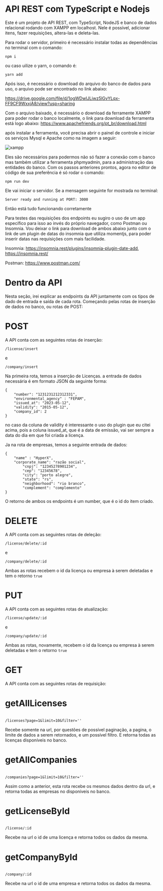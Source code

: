 # API REST com TypeScript e Nodejs

Este é um projeto de API REST, com TypeScript, NodeJS e banco de dados relacional rodando com XAMPP em localhost.
Nele é possível, adicionar itens, fazer requisições, altera-las e deleta-las.

Para rodar o servidor, primeiro é necessário instalar todas as dependências no terminal com o comando:
```
npm i

```
ou caso uilize o yarn, o comando é:

```
yarn add

```

Após isso, é necessário o download do arquivo do banco de dados para uso, o arquivo pode ser encontrado no link abaixo:

https://drive.google.com/file/d/1ogWDwlJLiwz5lGvYLqx-FF9CF9WxxjA8/view?usp=sharing


Com o arquivo baixado, é necessário o download da ferramente XAMPP para poder rodar o banco localmente, o link para download da ferramenta está logo abaixo:
https://www.apachefriends.org/pt_br/download.html

após instalar a ferramenta, você precisa abrir o painel de controle e iniciar os serviços Mysql e Apache como na imagem a seguir:

![xampp](https://github.com/lenonlnc/api-rest-ts-node/assets/131901106/a7f34b6b-dea5-465a-b302-cac1b503bcaa)

Eles são necessários para podermos não só fazer a conexão com o banco mas também utilizar a ferramenta phpmyadmin, para a administração das entidades do banco.
Com os passos anteriores prontos, agora no editor de código de sua preferência é só rodar o comando:
```
npm run dev

```
Ele vai iniciar o servidor. Se a mensagem seguinte for mostrada no terminal:
```
Server ready and running at PORT: 3000
```

Então está tudo funcionando corretamente 

Para testes das requisições dos endpoints eu sugiro o uso de um app específico para isso ao invés do próprio navegador, como Postman ou Insomnia.
Vou deixar o link para download de ambos abaixo junto com o link de um plugin de datas do insomnia que utiliza momentjs, para poder inserir datas nas requisições com mais facilidade.

Insomnia:
https://insomnia.rest/plugins/insomnia-plugin-date-add, 
https://insomnia.rest/

Postman:
https://www.postman.com/





# Dentro da API

Nesta seção, irei explicar as endpoints da API juntamente com os tipos de dado de entrada e saída de cada rota.
Começando pelas rotas de inserção de dados no banco, ou rotas de POST:

# POST
A API conta com as seguintes rotas de inserção:

```
/license/insert

``` 
e

```
/company/insert

``` 

Na primeira rota, temos a inserção de Licenças. a entrada de dados necessária é em formato JSON da seguinte forma:

```
{
	"number": "1231231212312331",
	"environmental_agency" : "FEPAM",
	"issued_at": "2023-05-12",
	"validity": "2015-05-12",
	"company_id": 2
}

```

no caso da coluna de validity é interessante o uso do plugin que eu citei acima, pois a coluna issued_at, que é a data de emissão, vai ser sempre a data do dia em que foi criada a licença.


Ja na rota de empresas, temos a seguinte entrada de dados:
```
{
	"name" : "HyperX",
	"corporate_name": "razão social",
		"cnpj": "12345278901234",
		"cep": "12345678",
		"city": "porto alegre",
		"state": "rs",
		"neighborhood": "rio branco",
		"complement": "complemento"
}

```
O retorno de ambos os endpoints é um number, que é o id do item criado.


# DELETE

A API conta com as seguintes rotas de deleção:

```
/license/delete/:id

```
e

```
/company/delete/:id

```
Ambas as rotas recebem o id da licença ou empresa à serem deletadas e tem o retorno ```true```


# PUT

A API conta com as seguintes rotas de atualização:

```
/license/update/:id

```
e

```
/company/update/:id

```

Ambas as rotas, novamente, recebem o id da licença ou empresa à serem deletadas e tem o retorno ```true```


# GET

A API conta com as seguintes rotas de requisição:

# getAllLicenses

```

/licenses?page=1&limit=10&filter='' 

```
Recebe somente na url, por questões de possível paginação, a pagina, o limite de dados a serem retornados, e um possível filtro. E retorna todas as licenças disponíveis no banco.


# getAllCompanies

```

/companies?page=1&limit=10&filter='' 

```
Assim como a anterior, esta rota recebe os mesmos dados dentro da url, e retorna todas as empresas no disponíveis no banco.


# getLicenseById

```

/license/:id

```
Recebe na url o id de uma licença e retorna todos os dados da mesma.


# getCompanyById

```

/company/:id

```
Recebe na url o id de uma empresa e retorna todos os dados da mesma.



